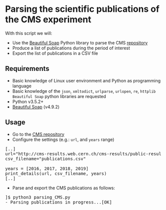 # Parsing the scientific publications of the CMS experiment

With this script we will: 

* Use the [Beautiful Soap](https://www.crummy.com/software/BeautifulSoup/bs4/doc/) Python library to parse the CMS [repository](http://cms-results.web.cern.ch/cms-results/public-results/publications/CMS/index.html) 
* Produce a list of publications during the period of interest
* Export the list of publications in a CSV file

## Requirements
* Basic knowledge of Linux user environment and Python as programming language
* Basic knowledge of the `json`, `xmltodict`, `urlparse`, `urlopen`, `re`, `httplib` `Beautiful Soap` python libraries are requested
* Python v3.5.2+
* [Beautiful Soap](https://www.crummy.com/software/BeautifulSoup/bs4/doc/) (v4.9.2)

## Usage
* Go to the [CMS repository](http://cms-results.web.cern.ch/cms-results/public-results/publications/CMS/index.html)
* Configure the settings (e.g.: `url`, and `years` range)

<pre>
[..]
url="http://cms-results.web.cern.ch/cms-results/public-results/publications/CMS/index.html"
csv_filename="publications.csv"

years = [2016, 2017, 2018, 2019]
print_details(url, csv_filename, years)
[..]
</pre>

* Parse and export the CMS publications as follows:
<pre>
]$ python3 parsing_CMS.py 
- Parsing publications in progress...[OK]
</pre>

